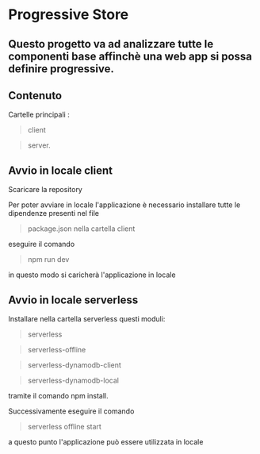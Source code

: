 # Progressive Store 

## Questo progetto va ad analizzare tutte le componenti base affinchè una web app si possa definire progressive.

## Contenuto
Cartelle principali :
> client 

> server.
## Avvio in locale client
Scaricare la repository

Per poter avviare in locale l'applicazione è necessario installare tutte le dipendenze presenti nel file
>package.json 
nella cartella client

eseguire il comando 
>npm run dev 

in questo modo si caricherà l'applicazione in locale 

## Avvio in locale serverless

Installare nella cartella serverless questi moduli:
>serverless

>serverless-offline

>serverless-dynamodb-client

>serverless-dynamodb-local

tramite il comando npm install.

Successivamente eseguire il comando 
>serverless offline start 

a questo punto l'applicazione può essere utilizzata in locale 
